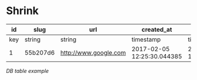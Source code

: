 # Shrink

| id | slug | url | created_at | last_accessed | access_count |
| --- | --- | --- | --- | --- | --- |
| key | string | string | timestamp | timestamp | integer |
| 1 | 55b207d6 | http://www.google.com | 2017-02-05 12:25:30.044385 | 2017-02-05 10:34:05.186949 | 5 |

_DB table example_
